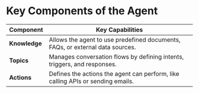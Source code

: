 # Key Components of the Agent

| Component | Key Capabilities |
|-----------|-------------------|
| **Knowledge** | Allows the agent to use predefined documents, FAQs, or external data sources. |
| **Topics** | Manages conversation flows by defining intents, triggers, and responses. |
| **Actions** | Defines the actions the agent can perform, like calling APIs or sending emails. |
